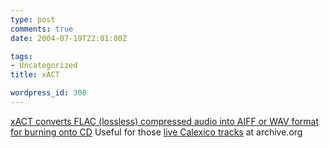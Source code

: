 ```yaml
---
type: post
comments: true
date: 2004-07-19T22:01:00Z

tags:
- Uncategorized
title: xACT

wordpress_id: 308
---
```


[xACT converts FLAC (lossless) compressed audio into AIFF or WAV format for burning onto CD](http://macupdate.com/info.php/id/14246) Useful for those [live Calexico tracks](http://www.archive.org/audio/etree-details-db.php?id=16454) at archive.org
